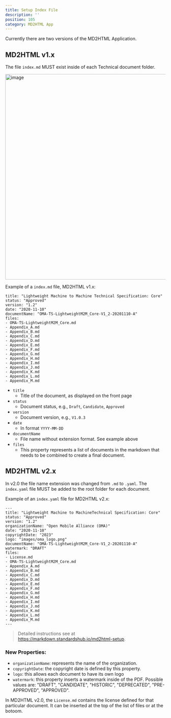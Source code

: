 ```yaml
---
title: Setup Index File
description: ''
position: 105
category: MD2HTML App
---
```

Currently there are two versions of the MD2HTML Application.

## MD2HTML v1.x
The file `index.md` MUST exist inside of each Technical  document folder. 

<img width="645" alt="image" src="https://user-images.githubusercontent.com/3258579/182251495-78ce12dd-a36b-4e5c-8684-6c34cfc83c6f.png">

Example of a `index.md` file, MD2HTML v1.x:

```
title: "Lightweight Machine to Machine Technical Specification: Core"
status: "Approved"
version: "1.2"
date: "2020-11-10"
documentName: "OMA-TS-LightweightM2M_Core-V1_2-20201110-A"
files:
- OMA-TS-LightweightM2M_Core.md
- Appendix_A.md
- Appendix_B.md
- Appendix_C.md
- Appendix_D.md
- Appendix_E.md
- Appendix_F.md
- Appendix_G.md
- Appendix_H.md
- Appendix_I.md
- Appendix_J.md
- Appendix_K.md
- Appendix_L.md
- Appendix_M.md
```

* `title`
    * Title of the document, as displayed on the front page
* `status`
    * Document status, e.g., `Draft`, `Candidate`, `Approved`
* `version`
    * Document version, e.g., `V1.0.3`
* `date`
    * In format `YYYY-MM-DD`
* `documentName`
    * File name without extension format. See example above
* `files`
    * This property represents a list of documents in the markdown that needs to be combined to create a final document.

## MD2HTML v2.x

In v2.0 the file name extension was changed from `.md` to `.yaml`. The `index.yaml` file MUST be added to the root folder for each document.

Example of an `index.yaml` file for MD2HTML v2.x:
        
```
---
title: "Lightweight Machine to MachineTechnical Specification: Core"
status: "Approved"
version: "1.2"
organizationName: "Open Mobile Alliance (OMA)"
date: "2020-11-10"
copyrightDate: "2023"
logo: "images/oma_logo.png"
documentName: "OMA-TS-LightweightM2M_Core-V1_2-20201110-A"
watermark: "DRAFT"
files:
- License.md
- OMA-TS-LightweightM2M_Core.md
- Appendix_A.md
- Appendix_B.md
- Appendix_C.md
- Appendix_D.md
- Appendix_E.md
- Appendix_F.md
- Appendix_G.md
- Appendix_H.md
- Appendix_I.md
- Appendix_J.md
- Appendix_K.md
- Appendix_L.md
- Appendix_M.md
---
```
>Detailed instructions see at https://markdown.standardshub.io/md2html-setup.

### New Properties:
* `organizationName`:  represents the name of the organization.
* `copyrightDate`:         the copyright date is defined by this property.
* `logo`:                          this allows each document to have its own logo
* `watermark`:               this property inserts a watermark inside of the PDF. Possible values are: "DRAFT",  "CANDIDATE", "HISTORIC", "DEPRECATED", "PRE-APPROVED", "APPROVED".

<alert>In MD2HTML v2.0, the `License.md` contains the license defined for that particular document. It can be inserted at the top of the list of files or at the botoom.</alert>